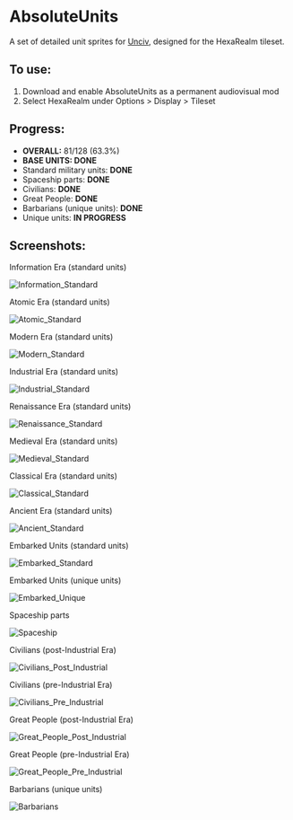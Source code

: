# AbsoluteUnits

A set of detailed unit sprites for [Unciv](https://github.com/yairm210/Unciv), designed for the HexaRealm tileset. 

## To use: 
1. Download and enable AbsoluteUnits as a permanent audiovisual mod
2. Select HexaRealm under Options > Display > Tileset

## Progress:
  * **OVERALL:** 81/128 (63.3%)
  * **BASE UNITS: DONE**
  * Standard military units: **DONE**
  * Spaceship parts: **DONE**
  * Civilians: **DONE**
  * Great People: **DONE**
  * Barbarians (unique units): **DONE**
  * Unique units: **IN PROGRESS**

## Screenshots:
Information Era (standard units)

<img alt="Information_Standard" src="https://user-images.githubusercontent.com/56904240/185767371-67e392b1-8995-466e-8076-c352f2c0a179.png">

Atomic Era (standard units)

<img alt="Atomic_Standard" src="https://user-images.githubusercontent.com/56904240/184523366-8e203ab0-b30e-4ed3-ac5a-72ab05aa786f.png">

Modern Era (standard units)

<img alt="Modern_Standard" src="https://user-images.githubusercontent.com/56904240/184523370-2167751a-58a0-4ec5-8d11-2696371e8868.png">

Industrial Era (standard units)

<img alt="Industrial_Standard" src="https://user-images.githubusercontent.com/56904240/184523376-b9d056d6-d65e-476d-abfc-500889b7646a.png">

Renaissance Era (standard units)

![Renaissance_Standard](https://user-images.githubusercontent.com/56904240/191861334-7ca3c20c-5a02-47ef-872b-fd60f440dcc9.png)

Medieval Era (standard units)

<img alt="Medieval_Standard" src="https://user-images.githubusercontent.com/56904240/184523390-07605df8-d94d-4d08-bcf6-c42545ec24bf.png">

Classical Era (standard units)

<img alt="Classical_Standard" src="https://user-images.githubusercontent.com/56904240/184523392-21827b8f-a1e3-4af9-b05e-15370c0a06b5.png">

Ancient Era (standard units)

<img alt="Ancient_Standard" src="https://user-images.githubusercontent.com/56904240/186787641-96b20fc5-14e2-464b-bfbe-839b4af4b902.png">

Embarked Units (standard units)

![Embarked_Standard](https://user-images.githubusercontent.com/56904240/191860961-0e914b0e-9051-4b96-9751-1a6e89543c05.png)

Embarked Units (unique units)

<img alt="Embarked_Unique" src="https://user-images.githubusercontent.com/56904240/192128641-91d10194-5d3f-4900-857f-61088e56c4e3.png">

Spaceship parts

<img alt="Spaceship" src="https://user-images.githubusercontent.com/56904240/186285692-54830873-0cf4-4dda-a649-c70676c3756f.png">

Civilians (post-Industrial Era)

<img alt="Civilians_Post_Industrial" src="https://user-images.githubusercontent.com/56904240/186787425-44d28c0e-6a68-4e3e-a905-8390f0806acf.png">

Civilians (pre-Industrial Era)

<img alt="Civilians_Pre_Industrial" src="https://user-images.githubusercontent.com/56904240/184523406-0d93a0e3-d78c-4700-82af-4afd4b980410.png">

Great People (post-Industrial Era)

<img alt="Great_People_Post_Industrial" src="https://user-images.githubusercontent.com/56904240/190888762-0e162f54-0a91-45c7-8009-be525beeb4d0.png">

Great People (pre-Industrial Era)

<img alt="Great_People_Pre_Industrial" src="https://user-images.githubusercontent.com/56904240/184523411-3eb1346c-6271-483c-857e-a1ee4cd931b8.png">

Barbarians (unique units)

<img alt="Barbarians" src="https://user-images.githubusercontent.com/56904240/184523415-25c5763e-f714-4f7e-8bf8-7fd2c0ec8858.png">
